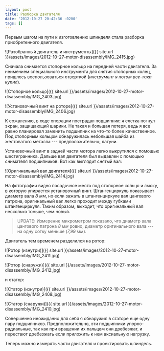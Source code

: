 ```yaml
---
layout: post
title: Разборка двигателя
date: '2012-10-27 20:42:36 -0200'
tags: []
---
```

Первым шагом на пути к изготовлению шпинделя стала разборка приобретенного двигателя.

![Разобранный двигатель и инструменты]({{ site.url }}/assets/images/2012-10-27-motor-disassembly/IMG_2415.jpg)

Сначала снимается стопорное кольцо на передней части двигателя. За неимением специального инструмента для снятия стопорных колец, пришлось воспользоваться отверткой (*инструмент я потом все-таки купил*).

![Стопорное кольцо]({{ site.url }}/assets/images/2012-10-27-motor-disassembly/IMG_2403.jpg)

![Установочный винт на роторе]({{ site.url }}/assets/images/2012-10-27-motor-disassembly/IMG_2406.jpg)

К сожалению, в ходе операции пострадал подшипник: я слегка погнул экран, защищающий шарики. Не такая и большая потеря, ведь я все равно планировал заменить подшипник на что-то более качественное. Под стопорным кольцом обнаружилась небольшая шайба из желтоватого металла --- предположительно, латуни.

Установочный винт в задней части мотора легко выкрутился с помощью шестигранника. Дальше вал двигателя был выдавлен с помощью снимателя подшипников. Вот как выглядит снятый вал:

![Оригинальный вал двигателя]({{ site.url }}/assets/images/2012-10-27-motor-disassembly/IMG_2414.jpg)

На фотографии видно посадочное место под стопорное кольцо и лыску, в которую упирается установочный винт. Штангенциркуль показывает диаметр вала *8 мм*, но если зажать в штангенциркуле вал цангового патрона, оригинальный вал легко проходит между губками штангенциркуля. Таким образом, выходит, что оригинальный вал несколько тоньше, чем новый.

> UPDATE: Измерение микрометром показало, что диаметр вала цангового патрона *8 мм* ровно, диаметр оригинального вала --- на одну сотку меньше (*7,99 мм*).

Двигатель тем временем разделился на ротор:

![Ротор (изнутри)]({{ site.url }}/assets/images/2012-10-27-motor-disassembly/IMG_2411.jpg)

![Ротор (снаружи)]({{ site.url }}/assets/images/2012-10-27-motor-disassembly/IMG_2412.jpg)

и статор:

![Статор (изнутри)]({{ site.url }}/assets/images/2012-10-27-motor-disassembly/IMG_2408.jpg)

![Статор (снаружи)]({{ site.url }}/assets/images/2012-10-27-motor-disassembly/IMG_2410.jpg)

Совершенно неожиданно для себя я обнаружил в статоре еще одну пару подшипников. Предположительно, эти подшипники упорно-радиальные, так как при вращении их пальцем они дребезжат, и перестают дребезжать если приложить к нем аксиальную нагрузку.

Теперь можно измерять части двигателя и проектировать шпиндель.